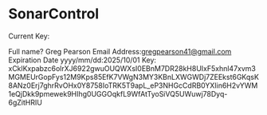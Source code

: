 # SonarControl

Current Key:

Full name? Greg Pearson
Email Address:gregpearson41@gmail.com
Expiration Date yyyy/mm/dd:2025/10/01
Key: xCklKxpabzc6olrXJ6922gwuOUQWXsI0EBnM7DR28kH8UIxF5xhnl47xvm3MGMEUrGopFys12M9Kps85EfK7VWgN3MY3KBnLXWGWDj7ZEEkst6GKqsK8ANz0Erj7ghrRvOHx0Y8758IoTRK5T9apL_eP3NHGcCdRB0YXIin6H2vYWM1eQjDkk9pmewek9HIhg0UGGOqkfL9WfAtTyoSiVQ5UWuwj78Dyq-6gZitHRIU


